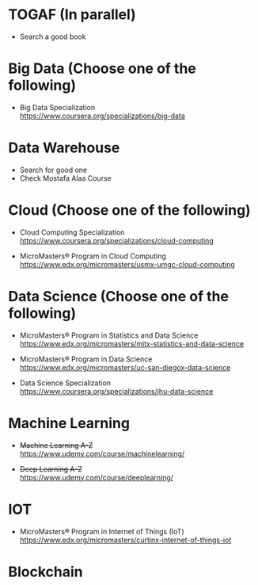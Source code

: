 # TOGAF (In parallel)
- Search a good book


# Big Data (Choose one of the following)
- Big Data Specialization <br/> 
https://www.coursera.org/specializations/big-data


# Data Warehouse
- Search for good one
- Check Mostafa Alaa Course


# Cloud (Choose one of the following)
- Cloud Computing Specialization
https://www.coursera.org/specializations/cloud-computing

- MicroMasters® Program in Cloud Computing
https://www.edx.org/micromasters/usmx-umgc-cloud-computing


# Data Science (Choose one of the following)
- MicroMasters® Program in Statistics and Data Science
https://www.edx.org/micromasters/mitx-statistics-and-data-science

- MicroMasters® Program in Data Science
https://www.edx.org/micromasters/uc-san-diegox-data-science

- Data Science Specialization
https://www.coursera.org/specializations/jhu-data-science


# Machine Learning
- <s> Machine Learning A-Z </s> </br> 
https://www.udemy.com/course/machinelearning/

- <s> Deep Learning A-Z </s> </br>
https://www.udemy.com/course/deeplearning/


# IOT
- MicroMasters® Program in Internet of Things (IoT)
https://www.edx.org/micromasters/curtinx-internet-of-things-iot


# Blockchain




